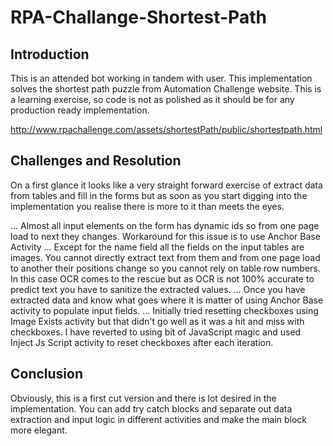 # RPA-Challange-Shortest-Path
## Introduction

This is an attended bot working in tandem with user. This implementation solves the shortest path puzzle from Automation Challenge website. This is a learning exercise, so code is not as polished as it should be for any production ready implementation.

http://www.rpachallenge.com/assets/shortestPath/public/shortestpath.html

## Challenges and Resolution

On a first glance it looks like a very straight forward exercise of extract data from tables and fill in the forms but as soon as you start digging into the implementation you realise there is more to it than meets the eyes. 

... Almost all input elements on the form has dynamic ids so from one page load to next they changes. Workaround for this issue is to use Anchor Base Activity
... Except for the name field all the fields on the input tables are images. You cannot directly extract text from them and from one page load to another their positions change so you cannot rely on table row numbers. In this case OCR comes to the rescue but as OCR is not 100% accurate to predict text you have to sanitize the extracted values. 
... Once you have extracted data and know what goes where it is matter of using Anchor Base activity to populate input fields.
... Initially tried resetting checkboxes using Image Exists activity but that didn't go well as it was a hit and miss with checkboxes. I have reverted to using bit of JavaScript magic and used Inject Js Script activity to reset checkboxes after each iteration.

## Conclusion

Obviously, this is a first cut version and there is lot desired in the implementation. You can add try catch blocks and separate out data extraction and input logic in different activities and make the main block more elegant.
